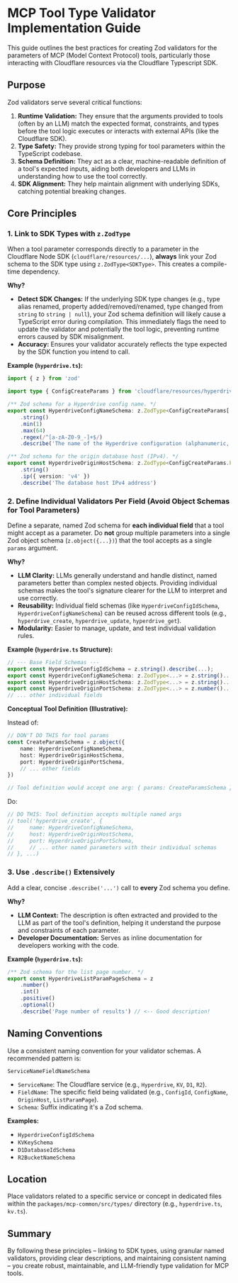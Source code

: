 # MCP Tool Type Validator Implementation Guide

This guide outlines the best practices for creating Zod validators for the parameters of MCP (Model Context Protocol) tools, particularly those interacting with Cloudflare resources via the Cloudflare Typescript SDK.

## Purpose

Zod validators serve several critical functions:

1.  **Runtime Validation:** They ensure that the arguments provided to tools (often by an LLM) match the expected format, constraints, and types before the tool logic executes or interacts with external APIs (like the Cloudflare SDK).
2.  **Type Safety:** They provide strong typing for tool parameters within the TypeScript codebase.
3.  **Schema Definition:** They act as a clear, machine-readable definition of a tool's expected inputs, aiding both developers and LLMs in understanding how to use the tool correctly.
4.  **SDK Alignment:** They help maintain alignment with underlying SDKs, catching potential breaking changes.

## Core Principles

### 1. Link to SDK Types with `z.ZodType`

When a tool parameter corresponds directly to a parameter in the Cloudflare Node SDK (`cloudflare/resources/...`), **always** link your Zod schema to the SDK type using `z.ZodType<SDKType>`. This creates a compile-time dependency.

**Why?**

- **Detect SDK Changes:** If the underlying SDK type changes (e.g., type alias renamed, property added/removed/renamed, type changed from `string` to `string | null`), your Zod schema definition will likely cause a TypeScript error during compilation. This immediately flags the need to update the validator and potentially the tool logic, preventing runtime errors caused by SDK misalignment.
- **Accuracy:** Ensures your validator accurately reflects the type expected by the SDK function you intend to call.

**Example (`hyperdrive.ts`):**

```typescript
import { z } from 'zod'

import type { ConfigCreateParams } from 'cloudflare/resources/hyperdrive/configs.mjs'

/** Zod schema for a Hyperdrive config name. */
export const HyperdriveConfigNameSchema: z.ZodType<ConfigCreateParams['name']> = z
	.string()
	.min(1)
	.max(64)
	.regex(/^[a-zA-Z0-9_-]+$/)
	.describe('The name of the Hyperdrive configuration (alphanumeric, underscore, hyphen)')

/** Zod schema for the origin database host (IPv4). */
export const HyperdriveOriginHostSchema: z.ZodType<ConfigCreateParams.PublicDatabase['host']> = z
	.string()
	.ip({ version: 'v4' })
	.describe('The database host IPv4 address')
```

### 2. Define Individual Validators Per Field (Avoid Object Schemas for Tool Parameters)

Define a separate, named Zod schema for **each individual field** that a tool might accept as a parameter. Do **not** group multiple parameters into a single Zod object schema (`z.object({...})`) that the tool accepts as a single `params` argument.

**Why?**

- **LLM Clarity:** LLMs generally understand and handle distinct, named parameters better than complex nested objects. Providing individual schemas makes the tool's signature clearer for the LLM to interpret and use correctly.
- **Reusability:** Individual field schemas (like `HyperdriveConfigIdSchema`, `HyperdriveConfigNameSchema`) can be reused across different tools (e.g., `hyperdrive_create`, `hyperdrive_update`, `hyperdrive_get`).
- **Modularity:** Easier to manage, update, and test individual validation rules.

**Example (`hyperdrive.ts` Structure):**

```typescript
// --- Base Field Schemas ---
export const HyperdriveConfigIdSchema = z.string().describe(...);
export const HyperdriveConfigNameSchema: z.ZodType<...> = z.string()...describe(...);
export const HyperdriveOriginHostSchema: z.ZodType<...> = z.string()...describe(...);
export const HyperdriveOriginPortSchema: z.ZodType<...> = z.number()...describe(...);
// ... other individual fields
```

**Conceptual Tool Definition (Illustrative):**

Instead of:

```typescript
// DON'T DO THIS for tool params
const CreateParamsSchema = z.object({
	name: HyperdriveConfigNameSchema,
	host: HyperdriveOriginHostSchema,
	port: HyperdriveOriginPortSchema,
	// ... other fields
})

// Tool definition would accept one arg: { params: CreateParamsSchema }
```

Do:

```typescript
// DO THIS: Tool definition accepts multiple named args
// tool('hyperdrive_create', {
//     name: HyperdriveConfigNameSchema,
//     host: HyperdriveOriginHostSchema,
//     port: HyperdriveOriginPortSchema,
//     // ... other named parameters with their individual schemas
// }, ...)
```

### 3. Use `.describe()` Extensively

Add a clear, concise `.describe('...')` call to **every** Zod schema you define.

**Why?**

- **LLM Context:** The description is often extracted and provided to the LLM as part of the tool's definition, helping it understand the purpose and constraints of each parameter.
- **Developer Documentation:** Serves as inline documentation for developers working with the code.

**Example (`hyperdrive.ts`):**

```typescript
/** Zod schema for the list page number. */
export const HyperdriveListParamPageSchema = z
	.number()
	.int()
	.positive()
	.optional()
	.describe('Page number of results') // <-- Good description!
```

## Naming Conventions

Use a consistent naming convention for your validator schemas. A recommended pattern is:

`ServiceNameFieldNameSchema`

- `ServiceName`: The Cloudflare service (e.g., `Hyperdrive`, `KV`, `D1`, `R2`).
- `FieldName`: The specific field being validated (e.g., `ConfigId`, `ConfigName`, `OriginHost`, `ListParamPage`).
- `Schema`: Suffix indicating it's a Zod schema.

**Examples:**

- `HyperdriveConfigIdSchema`
- `KVKeySchema`
- `D1DatabaseIdSchema`
- `R2BucketNameSchema`

## Location

Place validators related to a specific service or concept in dedicated files within the `packages/mcp-common/src/types/` directory (e.g., `hyperdrive.ts`, `kv.ts`).

## Summary

By following these principles – linking to SDK types, using granular named validators, providing clear descriptions, and maintaining consistent naming – you create robust, maintainable, and LLM-friendly type validation for MCP tools.
